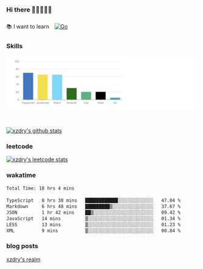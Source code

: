 ### Hi there 👋👋👋👋👋

 :books: I want to learn <a href="https://go.dev/" target="_blank"><img style="margin: 10px" src="https://profilinator.rishav.dev/skills-assets/go-original.svg" alt="Go" height="50" /></a>  

### Skills
![](img/2022-09-05-22-04-20.png)

<br />

[![xzdry's github stats](https://github-readme-stats.vercel.app/api?username=xzdry&count_private=true&show_icons=true&theme=vue)](https://github.com/xzdry)

### leetcode
[![xzdry's leetcode stats](https://leetcard.jacoblin.cool/xzdry-2?theme=light&font=Anek%20Kannada&site=cn)](https://leetcode.cn/u/xzdry-2/)

### wakatime
<!--START_SECTION:waka-->

```text
Total Time: 18 hrs 4 mins

TypeScript   8 hrs 38 mins   ████████████░░░░░░░░░░░░░   47.84 %
Markdown     6 hrs 48 mins   █████████▒░░░░░░░░░░░░░░░   37.67 %
JSON         1 hr 42 mins    ██▒░░░░░░░░░░░░░░░░░░░░░░   09.42 %
JavaScript   14 mins         ▒░░░░░░░░░░░░░░░░░░░░░░░░   01.34 %
LESS         13 mins         ▒░░░░░░░░░░░░░░░░░░░░░░░░   01.23 %
XML          9 mins          ▒░░░░░░░░░░░░░░░░░░░░░░░░   00.84 %
```

<!--END_SECTION:waka-->

### blog posts
[xzdry's realm](https://www.justdry.net/)
